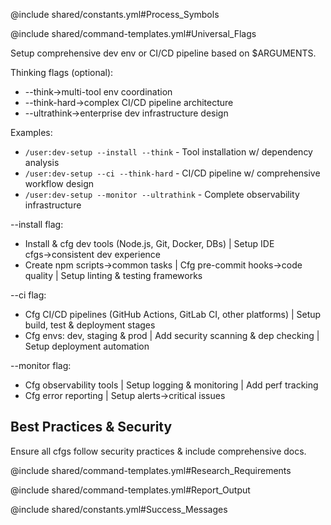 @include shared/constants.yml#Process_Symbols

@include shared/command-templates.yml#Universal_Flags

Setup comprehensive dev env or CI/CD pipeline based on $ARGUMENTS.

Thinking flags (optional):

- --think→multi-tool env coordination
- --think-hard→complex CI/CD pipeline architecture
- --ultrathink→enterprise dev infrastructure design

Examples:

- `/user:dev-setup --install --think` - Tool installation w/ dependency analysis
- `/user:dev-setup --ci --think-hard` - CI/CD pipeline w/ comprehensive workflow design
- `/user:dev-setup --monitor --ultrathink` - Complete observability infrastructure

--install flag:

- Install & cfg dev tools (Node.js, Git, Docker, DBs) | Setup IDE cfgs→consistent dev experience
- Create npm scripts→common tasks | Cfg pre-commit hooks→code quality | Setup linting & testing frameworks

--ci flag:

- Cfg CI/CD pipelines (GitHub Actions, GitLab CI, other platforms) | Setup build, test & deployment stages
- Cfg envs: dev, staging & prod | Add security scanning & dep checking | Setup deployment automation

--monitor flag:

- Cfg observability tools | Setup logging & monitoring | Add perf tracking
- Cfg error reporting | Setup alerts→critical issues

## Best Practices & Security

Ensure all cfgs follow security practices & include comprehensive docs.

@include shared/command-templates.yml#Research_Requirements

@include shared/command-templates.yml#Report_Output

@include shared/constants.yml#Success_Messages
